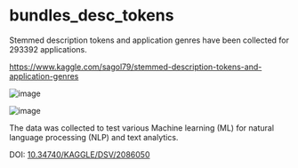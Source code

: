 # bundles_desc_tokens
Stemmed description tokens and application genres have been collected for 293392 applications.

https://www.kaggle.com/sagol79/stemmed-description-tokens-and-application-genres

![image](https://user-images.githubusercontent.com/1008979/113477728-9caf5280-948c-11eb-9eeb-9ad1c2fd8937.png) 

![image](https://user-images.githubusercontent.com/1008979/113556015-7e6c6280-9604-11eb-99df-3d1587c8a509.png)

The data was collected to test various Machine learning (ML) for natural language processing (NLP) and text analytics.

DOI: [10.34740/KAGGLE/DSV/2086050](https://doi.org/10.34740/KAGGLE/DSV/2086050)
